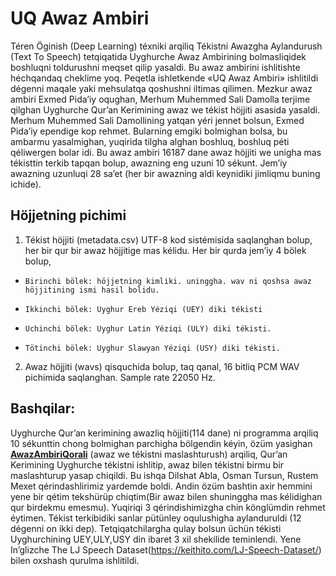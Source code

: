 # UQ Awaz Ambiri

Téren Öginish (Deep Learning) téxniki arqiliq Tékistni Awazgha Aylandurush (Text To Speech) tetqiqatida Uyghurche Awaz Ambirining bolmasliqidek boshluqni toldurushni meqset qilip yasaldi. Bu awaz ambirini ishlitishte héchqandaq cheklime yoq. Peqetla ishletkende «UQ Awaz Ambiri» ishlitildi dégenni maqale yaki mehsulatqa qoshushni iltimas qilimen.
Mezkur awaz ambiri Exmed Pida’iy oqughan, Merhum Muhemmed Sali Damolla terjime qilghan Uyghurche Qur’an Kerimining awaz we tékist höjjiti asasida yasaldi. Merhum Muhemmed Sali Damollining yatqan yéri jennet bolsun, Exmed Pida’iy ependige kop rehmet. Bularning emgiki bolmighan bolsa, bu ambarmu yasalmighan, yuqirida tilgha alghan boshluq, boshluq péti qéliwergen bolar idi.
Bu awaz ambiri 16187 dane awaz höjjiti we unigha mas tékisttin terkib tapqan bolup, awazning eng uzuni 10 sékunt. Jem’iy awazning uzunluqi 28 sa’et (her bir awazning aldi keynidiki jimliqmu buning ichide).

## Höjjetning pichimi

1.	Tékist höjjiti (metadata.csv) UTF-8 kod sistémisida saqlanghan bolup, her bir qur bir awaz höjjitige mas kélidu. Her bir qurda jem’iy 4 bölek bolup, 
  - 	Birinchi bölek: höjjetning kimliki. uninggha. wav ni qoshsa awaz höjjitining ismi hasil bolidu.
  - 	Ikkinchi bölek: Uyghur Ereb Yéziqi (UEY) diki tékisti
  - 	Üchinchi bölek: Uyghur Latin Yéziqi (ULY) diki tékisti.
  - 	Tötinchi bölek: Uyghur Slawyan Yéziqi (USY) diki tékisti.

2.	Awaz höjjiti (wavs) qisquchida bolup, taq qanal, 16 bitliq PCM WAV pichimida saqlanghan. Sample rate 22050 Hz.

## Bashqilar:
Uyghurche Qur’an kerimining awazliq höjjiti(114 dane) ni programma arqiliq 10 sékunttin chong bolmighan parchigha bölgendin kéyin, özüm yasighan **[AwazAmbiriQorali](https://github.com/gheyret/AwazAmbiriQorali)** (awaz we tékistni maslashturush) arqiliq, Qur’an Kerimining Uyghurche tékistni ishlitip, awaz bilen tékistni birmu bir maslashturup yasap chiqildi. Bu ishqa Dilshat Abla, Osman Tursun, Rustem Mexet qérindashlirimiz yardemde boldi. Andin özüm bashtin axir hemmini yene bir qétim tekshürüp chiqtim(Bir awaz bilen shuninggha mas kélidighan qur birdekmu emesmu). Yuqiriqi 3 qérindishimizgha chin könglümdin rehmet éytimen.
Tékist terkibidiki sanlar pütünley oqulushigha aylanduruldi (12 dégenni on ikki dep). Tetqiqatchilargha qulay bolsun üchün tékisti Uyghurchining UEY,ULY,USY din ibaret 3 xil shekilide teminlendi. 
Yene In’glizche The LJ Speech Dataset(https://keithito.com/LJ-Speech-Dataset/) bilen oxshash qurulma ishlitildi. 

